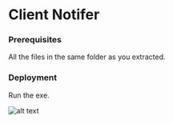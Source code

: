 # Client Notifer

### Prerequisites
All the files in the same folder as you extracted.

### Deployment

Run the exe.

![alt text](https://i.imgur.com/UJua9Kk.png)
